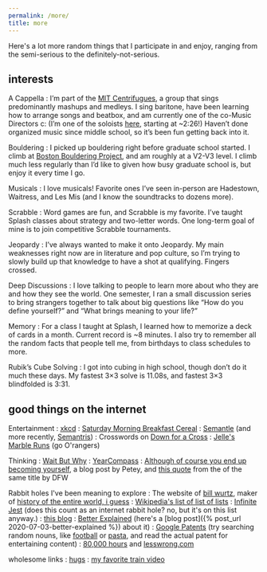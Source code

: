 ```yaml
---
permalink: /more/
title: more
---
```


Here's a lot more random things that I participate in and enjoy, ranging from the semi-serious to the definitely-not-serious.

interests
---------

A Cappella
: I’m part of the [MIT Centrifugues](https://groups.mit.edu/webmoira/list/centrifugues), a group that sings predominantly mashups and medleys. I sing baritone, have been learning how to arrange songs and beatbox, and am currently one of the co-Music Directors c: (I’m one of the soloists [here](https://www.youtube.com/watch?v=8WHWGPwsWaU), starting at ~2:26!) Haven’t done organized music since middle school, so it’s been fun getting back into it.

Bouldering
: I picked up bouldering right before graduate school started. I climb at [Boston Bouldering Project](https://www.bostonboulderingproject.com/), and am roughly at a V2-V3 level. I climb much less regularly than I’d like to given how busy graduate school is, but enjoy it every time I go.

Musicals
: I love musicals! Favorite ones I’ve seen in-person are Hadestown, Waitress, and Les Mis (and I know the soundtracks to dozens more).

Scrabble
: Word games are fun, and Scrabble is my favorite. I’ve taught Splash classes about strategy and two-letter words. One long-term goal of mine is to join competitive Scrabble tournaments.

Jeopardy
: I’ve always wanted to make it onto Jeopardy. My main weaknesses right now are in literature and pop culture, so I’m trying to slowly build up that knowledge to have a shot at qualifying. Fingers crossed.

Deep Discussions
: I love talking to people to learn more about who they are and how they see the world. One semester, I ran a small discussion series to bring strangers together to talk about big questions like “How do you define yourself?” and “What brings meaning to your life?”

Memory
: For a class I taught at Splash, I learned how to memorize a deck of cards in a month. Current record is \~8 minutes. I also try to remember all the random facts that people tell me, from birthdays to class schedules to more.

Rubik’s Cube Solving
: I got into cubing in high school, though don’t do it much these days. My fastest 3×3 solve is 11.08s, and fastest 3×3 blindfolded is 3:31.

good things on the internet
---------------------------

Entertainment
: [xkcd](https://xkcd.com/)
: [Saturday Morning Breakfast Cereal](https://www.smbc-comics.com/) 
: [Semantle](https://semantle.novalis.org/) (and more recently, [Semantris](https://research.google.com/semantris/))
: Crosswords on [Down for a Cross](https://downforacross.com/)
: [Jelle's Marble Runs](https://www.youtube.com/channel/UCYJdpnjuSWVOLgGT9fIzL0g) (go O'rangers)

Thinking
: [Wait But Why](https://waitbutwhy.com/)
: [YearCompass](https://www.yearcompass.com)
: [Although of course you end up becoming yourself](https://mitadmissions.org/blogs/entry/choosing-to-become-yourself/), a blog post by Petey, and [this quote](https://www.goodreads.com/work/quotes/7144014-although-of-course-you-end-up-becoming-yourself-a-road-trip-with-david) from the of the same title by DFW  

Rabbit holes I've been meaning to explore
: The website of [bill wurtz](https://billwurtz.com/), maker of [history of the entire world, i guess](https://www.youtube.com/watch?v=xuCn8ux2gbs)
: [Wikipedia's list of list of lists](https://en.wikipedia.org/wiki/List_of_lists_of_lists)
: [Infinite Jest](https://www.goodreads.com/book/show/6759.Infinite_Jest) (does this count as an internet rabbit hole? no, but it's on this list anyway.)
: [this blog](https://zyxyvy.wordpress.com/)
: [Better Explained](https://betterexplained.com/) (here's a [blog post]({% post_url 2020-07-03-better-explained %}) about it)
: [Google Patents](https://patents.google.com/) (try searching random nouns, like [football](https://patents.google.com/patent/US7156762B1/en?q=football&oq=football+) or [pasta](https://patents.google.com/patent/US5030462A/en?q=pasta&oq=pasta), and read the actual patent for entertaining content)
: [80,000 hours](https://80000hours.org/) and [lesswrong.com](https://www.lesswrong.com/)

wholesome links
: [hugs](http://web.mit.edu/cor/www/hugs/)
: [my favorite train video](https://www.youtube.com/watch?v=cD3QlR98--A)

